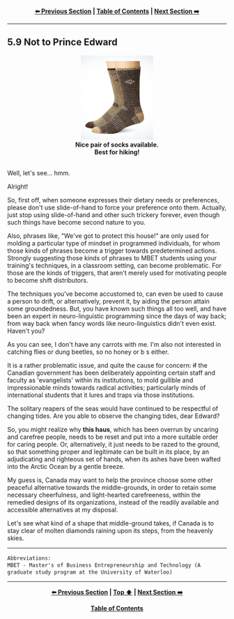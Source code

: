 <div align="center">
  
  **[:arrow_left: Previous Section][Prev] | [Table of Contents][TOC] | [Next Section :arrow_right:][Next]**
  
  [Prev]: ./05-08.md
  [Next]: ./05-10.md
  [TOC]: ./README.md#table-of-contents
  
</div>

---

## 5.9 Not to Prince Edward

<div align="center">
  <img width="33%" src="../imgs/nice_socks-best_for_hiking.jpg"></img>
  <br>      
  <b>Nice pair of socks available. <br>Best for hiking!</b>
</div>

<br>

Well, let's see… hmm. 

Alright! 

So, first off, when someone expresses their dietary needs or preferences, please don't use slide-of-hand to force your preference onto them. Actually, just stop using slide-of-hand and other such trickery forever, even though such things have become second nature to you. 

Also, phrases like, "We've got to protect this house!" are only used for molding a particular type of mindset in programmed individuals, for whom those kinds of phrases become a trigger towards predetermined actions. Strongly suggesting those kinds of phrases to MBET students using your training's techniques, in a classroom setting, can become problematic. For those are the kinds of triggers, that aren't merely used for motivating people to become sh<i>i</i>ft distributors. 

The techniques you've become accustomed to, can even be used to cause a person to drift, or alternatively, prevent it, by aiding the person attain some groundedness. But, you have known such things all too well, and have been an expert in neuro-linguistic programming since the days of way back; from way back when fancy words like neuro-linguistics didn't even exist. Haven't you?

As you can see, I don't have any carrots with me. I'm also not interested in catching flies or dung beetles, so no honey or b s either. 

It is a rather problematic issue, and quite the cause for concern: ~~if~~ the Canadian government has been deliberately appointing certain staff and faculty as 'evangelists' within its institutions, to mold gullible and impressionable minds towards radical activities; particularly minds of international students that it lures and traps via those institutions.

The solitary reapers of the seas would have continued to be respectful of changing tides. Are you able to observe the changing tides, dear Edward? 

So, you might realize why <b>this haus</b>, which has been overrun by uncaring and carefree people, needs to be reset and put into a more suitable order for caring people. Or, alternatively, it just needs to be razed to the ground, so that something proper and legitimate can be built in its place, by an adjudicating and righteous set of hands, when its ashes have been wafted into the Arctic Ocean by a gentle breeze.

My guess is, Canada may want to help the province choose some other peaceful alternative towards the middle-grounds, in order to retain some necessary cheerfulness, and light-hearted carefreeness, within the remedied designs of its organizations, instead of the readily available and accessible alternatives at my disposal.

Let's see what kind of a shape that middle-ground takes, if Canada is to stay clear of molten diamonds raining upon its steps, from the heavenly skies.

---

```
Abbreviations:
MBET - Master's of Business Entrepreneurship and Technology (A graduate study program at the University of Waterloo)
```

---
<div align="center">
  
  **[:arrow_left: Previous Section][Prev] | [Top :arrow_up:][Top] | [Next Section :arrow_right:][Next]** 
  
  **[Table of Contents][TOC]**

  [Prev]: ./05-08.md
  [Top]: ./05-09.md#59-not-to-prince-edward
  [Next]: ./05-10.md
  [TOC]: ./README.md#table-of-contents
  
</div> 